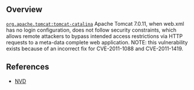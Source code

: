 ## Overview
[`org.apache.tomcat:tomcat-catalina`](http://search.maven.org/#search%7Cga%7C1%7Ca%3A%22tomcat-catalina%22)
Apache Tomcat 7.0.11, when web.xml has no login configuration, does not follow security constraints, which allows remote attackers to bypass intended access restrictions via HTTP requests to a meta-data complete web application.  NOTE: this vulnerability exists because of an incorrect fix for CVE-2011-1088 and CVE-2011-1419.

## References
- [NVD](https://web.nvd.nist.gov/view/vuln/detail?vulnId=CVE-2011-1183)